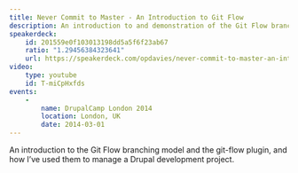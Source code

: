 ```yaml
---
title: Never Commit to Master - An Introduction to Git Flow
description: An introduction to and demonstration of the Git Flow branching model.
speakerdeck:
    id: 201559e0f103013198dd5a5f6f23ab67
    ratio: "1.29456384323641"
    url: https://speakerdeck.com/opdavies/never-commit-to-master-an-introduction-to-git-flow
video:
    type: youtube
    id: T-miCpHxfds
events:
    -
        name: DrupalCamp London 2014
        location: London, UK
        date: 2014-03-01
---
```


An introduction to the Git Flow branching model and the git-flow plugin, and how I’ve used them to manage a Drupal development project.
